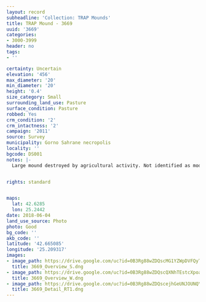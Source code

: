 ```yaml
---
layout: record
subheadline: 'Collection: TRAP Mounds'
title: TRAP Mound - 3669
uuid: '3669'
categories:
- 3000-3999
header: no
tags:
- ''

certainty: Uncertain
elevation: '456'
max_diameter: '20'
min_diameter: '20'
height: '0.4'
size_category: Small
surrounding_land_use: Pasture
surface_condition: Pasture
robbed: Yes
crm_condition: '2'
crm_intactness: '2'
campaign: '2011'
source: Survey
municipality: Gorno Sahrane necropolis
locality: ''
bgcode: DS001
notes: |-
  Large mound destroyed by agricultural activity. Not identified as modern due to origin of soil.


rights: standard


maps:
  lat: 42.6285
  lon: 25.2442
date: 2018-06-04
land_use_source: Photo
photo: Good
bg_code: ''
akb_code: ''
latitude: '42.665085'
longitude: '25.209317'
images:
- image_path: https://drive.google.com/uc?id=0B3Rg88wZDQscMG1YZWpDVFQyTkk
  title: 3669_Overview_S.dng
- image_path: https://drive.google.com/uc?id=0B3Rg88wZDQscQXNhTEstcXpoajQ
  title: 3669_Overview_W.dng
- image_path: https://drive.google.com/uc?id=0B3Rg88wZDQscejhGeUNJOUNQYXM
  title: 3669_Detail_RT1.dng
---
```

